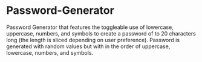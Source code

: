 # Password-Generator

Password Generator that features the toggleable use of lowercase, uppercase, numbers, and symbols to create a password of to 20 characters long (the length is sliced depending on user preference). Password is generated with random values but with in the order of uppercase, lowercase, numbers, and symbols.
